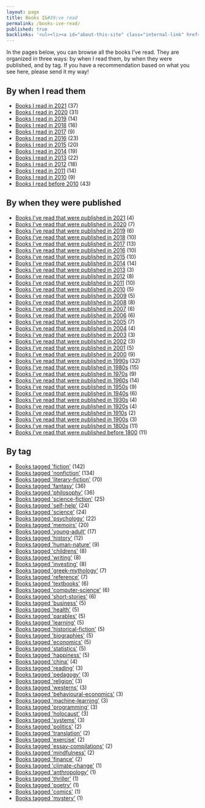 ```yaml
---
layout: page
title: Books I&#39;ve read
permalink: /books-ive-read/
published: true
backlinks: '<ul><li><a id="about-this-site" class="internal-link" href="/about-this-site/">About this site</a></li><li><a id="home" class="internal-link" href="/">Home</a></li><li><a id="my-recurring-tasks" class="internal-link" href="/my-recurring-tasks/">My recurring tasks</a></li></ul>'
---
```


In the pages below, you can browse all the books I’ve read. They are organized in three ways: by when I read them, by when they were published, and by tag. If you have a recommendation based on what you see here, please send it my way!

## By when I read them

* <a id="books-read-in-2021" class="internal-link" href="/books-read-in-2021/">Books I read in 2021</a> (37)
* <a id="books-read-in-2020" class="internal-link" href="/books-read-in-2020/">Books I read in 2020</a> (31)
* <a id="books-read-in-2019" class="internal-link" href="/books-read-in-2019/">Books I read in 2019</a> (14)
* <a id="books-read-in-2018" class="internal-link" href="/books-read-in-2018/">Books I read in 2018</a> (16)
* <a id="books-read-in-2017" class="internal-link" href="/books-read-in-2017/">Books I read in 2017</a> (9)
* <a id="books-read-in-2016" class="internal-link" href="/books-read-in-2016/">Books I read in 2016</a> (23)
* <a id="books-read-in-2015" class="internal-link" href="/books-read-in-2015/">Books I read in 2015</a> (20)
* <a id="books-read-in-2014" class="internal-link" href="/books-read-in-2014/">Books I read in 2014</a> (19)
* <a id="books-read-in-2013" class="internal-link" href="/books-read-in-2013/">Books I read in 2013</a> (22)
* <a id="books-read-in-2012" class="internal-link" href="/books-read-in-2012/">Books I read in 2012</a> (18)
* <a id="books-read-in-2011" class="internal-link" href="/books-read-in-2011/">Books I read in 2011</a> (14)
* <a id="books-read-in-2010" class="internal-link" href="/books-read-in-2010/">Books I read in 2010</a> (9)
* <a id="books-read-before-2010" class="internal-link" href="/books-read-before-2010/">Books I read before 2010</a> (43)


## By when they were published

* <a id="books-published-in-2021" class="internal-link" href="/books-published-in-2021/">Books I&#39;ve read that were published in 2021</a> (4)
* <a id="books-published-in-2020" class="internal-link" href="/books-published-in-2020/">Books I&#39;ve read that were published in 2020</a> (7)
* <a id="books-published-in-2019" class="internal-link" href="/books-published-in-2019/">Books I&#39;ve read that were published in 2019</a> (6)
* <a id="books-published-in-2018" class="internal-link" href="/books-published-in-2018/">Books I&#39;ve read that were published in 2018</a> (10)
* <a id="books-published-in-2017" class="internal-link" href="/books-published-in-2017/">Books I&#39;ve read that were published in 2017</a> (13)
* <a id="books-published-in-2016" class="internal-link" href="/books-published-in-2016/">Books I&#39;ve read that were published in 2016</a> (10)
* <a id="books-published-in-2015" class="internal-link" href="/books-published-in-2015/">Books I&#39;ve read that were published in 2015</a> (10)
* <a id="books-published-in-2014" class="internal-link" href="/books-published-in-2014/">Books I&#39;ve read that were published in 2014</a> (14)
* <a id="books-published-in-2013" class="internal-link" href="/books-published-in-2013/">Books I&#39;ve read that were published in 2013</a> (3)
* <a id="books-published-in-2012" class="internal-link" href="/books-published-in-2012/">Books I&#39;ve read that were published in 2012</a> (8)
* <a id="books-published-in-2011" class="internal-link" href="/books-published-in-2011/">Books I&#39;ve read that were published in 2011</a> (10)
* <a id="books-published-in-2010" class="internal-link" href="/books-published-in-2010/">Books I&#39;ve read that were published in 2010</a> (5)
* <a id="books-published-in-2009" class="internal-link" href="/books-published-in-2009/">Books I&#39;ve read that were published in 2009</a> (5)
* <a id="books-published-in-2008" class="internal-link" href="/books-published-in-2008/">Books I&#39;ve read that were published in 2008</a> (8)
* <a id="books-published-in-2007" class="internal-link" href="/books-published-in-2007/">Books I&#39;ve read that were published in 2007</a> (6)
* <a id="books-published-in-2006" class="internal-link" href="/books-published-in-2006/">Books I&#39;ve read that were published in 2006</a> (6)
* <a id="books-published-in-2005" class="internal-link" href="/books-published-in-2005/">Books I&#39;ve read that were published in 2005</a> (7)
* <a id="books-published-in-2004" class="internal-link" href="/books-published-in-2004/">Books I&#39;ve read that were published in 2004</a> (4)
* <a id="books-published-in-2003" class="internal-link" href="/books-published-in-2003/">Books I&#39;ve read that were published in 2003</a> (3)
* <a id="books-published-in-2002" class="internal-link" href="/books-published-in-2002/">Books I&#39;ve read that were published in 2002</a> (3)
* <a id="books-published-in-2001" class="internal-link" href="/books-published-in-2001/">Books I&#39;ve read that were published in 2001</a> (5)
* <a id="books-published-in-2000" class="internal-link" href="/books-published-in-2000/">Books I&#39;ve read that were published in 2000</a> (9)
* <a id="books-published-in-1990s" class="internal-link" href="/books-published-in-1990s/">Books I&#39;ve read that were published in 1990s</a> (32)
* <a id="books-published-in-1980s" class="internal-link" href="/books-published-in-1980s/">Books I&#39;ve read that were published in 1980s</a> (15)
* <a id="books-published-in-1970s" class="internal-link" href="/books-published-in-1970s/">Books I&#39;ve read that were published in 1970s</a> (9)
* <a id="books-published-in-1960s" class="internal-link" href="/books-published-in-1960s/">Books I&#39;ve read that were published in 1960s</a> (14)
* <a id="books-published-in-1950s" class="internal-link" href="/books-published-in-1950s/">Books I&#39;ve read that were published in 1950s</a> (9)
* <a id="books-published-in-1940s" class="internal-link" href="/books-published-in-1940s/">Books I&#39;ve read that were published in 1940s</a> (6)
* <a id="books-published-in-1930s" class="internal-link" href="/books-published-in-1930s/">Books I&#39;ve read that were published in 1930s</a> (4)
* <a id="books-published-in-1920s" class="internal-link" href="/books-published-in-1920s/">Books I&#39;ve read that were published in 1920s</a> (4)
* <a id="books-published-in-1910s" class="internal-link" href="/books-published-in-1910s/">Books I&#39;ve read that were published in 1910s</a> (2)
* <a id="books-published-in-1900s" class="internal-link" href="/books-published-in-1900s/">Books I&#39;ve read that were published in 1900s</a> (3)
* <a id="books-published-in-1800s" class="internal-link" href="/books-published-in-1800s/">Books I&#39;ve read that were published in 1800s</a> (11)
* <a id="books-published-before-1800" class="internal-link" href="/books-published-before-1800/">Books I&#39;ve read that were published before 1800</a> (11)


## By tag

* <a id="books-tagged-fiction" class="internal-link" href="/books-tagged-fiction/">Books tagged &#39;fiction&#39;</a> (142)
* <a id="books-tagged-nonfiction" class="internal-link" href="/books-tagged-nonfiction/">Books tagged &#39;nonfiction&#39;</a> (134)
* <a id="books-tagged-literary-fiction" class="internal-link" href="/books-tagged-literary-fiction/">Books tagged &#39;literary-fiction&#39;</a> (70)
* <a id="books-tagged-fantasy" class="internal-link" href="/books-tagged-fantasy/">Books tagged &#39;fantasy&#39;</a> (36)
* <a id="books-tagged-philosophy" class="internal-link" href="/books-tagged-philosophy/">Books tagged &#39;philosophy&#39;</a> (36)
* <a id="books-tagged-science-fiction" class="internal-link" href="/books-tagged-science-fiction/">Books tagged &#39;science-fiction&#39;</a> (25)
* <a id="books-tagged-self-help" class="internal-link" href="/books-tagged-self-help/">Books tagged &#39;self-help&#39;</a> (24)
* <a id="books-tagged-science" class="internal-link" href="/books-tagged-science/">Books tagged &#39;science&#39;</a> (24)
* <a id="books-tagged-psychology" class="internal-link" href="/books-tagged-psychology/">Books tagged &#39;psychology&#39;</a> (22)
* <a id="books-tagged-memoirs" class="internal-link" href="/books-tagged-memoirs/">Books tagged &#39;memoirs&#39;</a> (20)
* <a id="books-tagged-young-adult" class="internal-link" href="/books-tagged-young-adult/">Books tagged &#39;young-adult&#39;</a> (17)
* <a id="books-tagged-history" class="internal-link" href="/books-tagged-history/">Books tagged &#39;history&#39;</a> (12)
* <a id="books-tagged-human-nature" class="internal-link" href="/books-tagged-human-nature/">Books tagged &#39;human-nature&#39;</a> (9)
* <a id="books-tagged-childrens" class="internal-link" href="/books-tagged-childrens/">Books tagged &#39;childrens&#39;</a> (8)
* <a id="books-tagged-writing" class="internal-link" href="/books-tagged-writing/">Books tagged &#39;writing&#39;</a> (8)
* <a id="books-tagged-investing" class="internal-link" href="/books-tagged-investing/">Books tagged &#39;investing&#39;</a> (8)
* <a id="books-tagged-greek-mythology" class="internal-link" href="/books-tagged-greek-mythology/">Books tagged &#39;greek-mythology&#39;</a> (7)
* <a id="books-tagged-reference" class="internal-link" href="/books-tagged-reference/">Books tagged &#39;reference&#39;</a> (7)
* <a id="books-tagged-textbooks" class="internal-link" href="/books-tagged-textbooks/">Books tagged &#39;textbooks&#39;</a> (6)
* <a id="books-tagged-computer-science" class="internal-link" href="/books-tagged-computer-science/">Books tagged &#39;computer-science&#39;</a> (6)
* <a id="books-tagged-short-stories" class="internal-link" href="/books-tagged-short-stories/">Books tagged &#39;short-stories&#39;</a> (6)
* <a id="books-tagged-business" class="internal-link" href="/books-tagged-business/">Books tagged &#39;business&#39;</a> (5)
* <a id="books-tagged-health" class="internal-link" href="/books-tagged-health/">Books tagged &#39;health&#39;</a> (5)
* <a id="books-tagged-parables" class="internal-link" href="/books-tagged-parables/">Books tagged &#39;parables&#39;</a> (5)
* <a id="books-tagged-learning" class="internal-link" href="/books-tagged-learning/">Books tagged &#39;learning&#39;</a> (5)
* <a id="books-tagged-historical-fiction" class="internal-link" href="/books-tagged-historical-fiction/">Books tagged &#39;historical-fiction&#39;</a> (5)
* <a id="books-tagged-biographies" class="internal-link" href="/books-tagged-biographies/">Books tagged &#39;biographies&#39;</a> (5)
* <a id="books-tagged-economics" class="internal-link" href="/books-tagged-economics/">Books tagged &#39;economics&#39;</a> (5)
* <a id="books-tagged-statistics" class="internal-link" href="/books-tagged-statistics/">Books tagged &#39;statistics&#39;</a> (5)
* <a id="books-tagged-happiness" class="internal-link" href="/books-tagged-happiness/">Books tagged &#39;happiness&#39;</a> (5)
* <a id="books-tagged-china" class="internal-link" href="/books-tagged-china/">Books tagged &#39;china&#39;</a> (4)
* <a id="books-tagged-reading" class="internal-link" href="/books-tagged-reading/">Books tagged &#39;reading&#39;</a> (3)
* <a id="books-tagged-pedagogy" class="internal-link" href="/books-tagged-pedagogy/">Books tagged &#39;pedagogy&#39;</a> (3)
* <a id="books-tagged-religion" class="internal-link" href="/books-tagged-religion/">Books tagged &#39;religion&#39;</a> (3)
* <a id="books-tagged-westerns" class="internal-link" href="/books-tagged-westerns/">Books tagged &#39;westerns&#39;</a> (3)
* <a id="books-tagged-behavioural-economics" class="internal-link" href="/books-tagged-behavioural-economics/">Books tagged &#39;behavioural-economics&#39;</a> (3)
* <a id="books-tagged-machine-learning" class="internal-link" href="/books-tagged-machine-learning/">Books tagged &#39;machine-learning&#39;</a> (3)
* <a id="books-tagged-programming" class="internal-link" href="/books-tagged-programming/">Books tagged &#39;programming&#39;</a> (3)
* <a id="books-tagged-holocaust" class="internal-link" href="/books-tagged-holocaust/">Books tagged &#39;holocaust&#39;</a> (3)
* <a id="books-tagged-systems" class="internal-link" href="/books-tagged-systems/">Books tagged &#39;systems&#39;</a> (3)
* <a id="books-tagged-politics" class="internal-link" href="/books-tagged-politics/">Books tagged &#39;politics&#39;</a> (2)
* <a id="books-tagged-translation" class="internal-link" href="/books-tagged-translation/">Books tagged &#39;translation&#39;</a> (2)
* <a id="books-tagged-exercise" class="internal-link" href="/books-tagged-exercise/">Books tagged &#39;exercise&#39;</a> (2)
* <a id="books-tagged-essay-compilations" class="internal-link" href="/books-tagged-essay-compilations/">Books tagged &#39;essay-compilations&#39;</a> (2)
* <a id="books-tagged-mindfulness" class="internal-link" href="/books-tagged-mindfulness/">Books tagged &#39;mindfulness&#39;</a> (2)
* <a id="books-tagged-finance" class="internal-link" href="/books-tagged-finance/">Books tagged &#39;finance&#39;</a> (2)
* <a id="books-tagged-climate-change" class="internal-link" href="/books-tagged-climate-change/">Books tagged &#39;climate-change&#39;</a> (1)
* <a id="books-tagged-anthropology" class="internal-link" href="/books-tagged-anthropology/">Books tagged &#39;anthropology&#39;</a> (1)
* <a id="books-tagged-thriller" class="internal-link" href="/books-tagged-thriller/">Books tagged &#39;thriller&#39;</a> (1)
* <a id="books-tagged-poetry" class="internal-link" href="/books-tagged-poetry/">Books tagged &#39;poetry&#39;</a> (1)
* <a id="books-tagged-comics" class="internal-link" href="/books-tagged-comics/">Books tagged &#39;comics&#39;</a> (1)
* <a id="books-tagged-mystery" class="internal-link" href="/books-tagged-mystery/">Books tagged &#39;mystery&#39;</a> (1)


